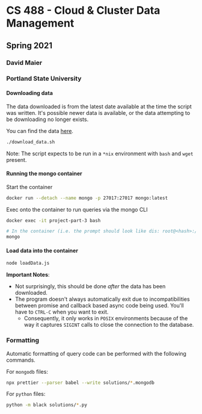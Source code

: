 # CS 488 - Cloud & Cluster Data Management

## Spring 2021

### David Maier

### Portland State University

#### Downloading data

The data downloaded is from the latest date available at the time the script was written.
It's possible newer data is available, or the data attempting to be downloading no longer exists.

You can find the data [here](http://insideairbnb.com/get-the-data.html).

```bash
./download_data.sh
```

Note: The script expects to be run in a `*nix` environment with `bash` and `wget` present.

#### Running the mongo container

Start the container

```sh
docker run --detach --name mongo -p 27017:27017 mongo:latest
```

Exec onto the container to run queries via the mongo CLI

```sh
docker exec -it project-part-3 bash

# In the container (i.e. the prompt should look like dis: root@<hash>:/# )
mongo
```

#### Load data into the container

```sh
node loadData.js
```

**Important Notes**:

- Not surprisingly, this should be done _after_ the data has been downloaded.
- The program doesn't always automatically exit due to incompatibilities between promise and callback based async code being used. You'll have to `CTRL-C` when you want to exit.
  - Consequently, it only works in `POSIX` environments because of the way it captures `SIGINT` calls to close the connection to the database.

### Formatting

Automatic formatting of query code can be performed with the following commands.

For `mongodb` files:

```sh
npx prettier --parser babel --write solutions/*.mongodb
```

For `python` files:

```sh
python -m black solutions/*.py
```
